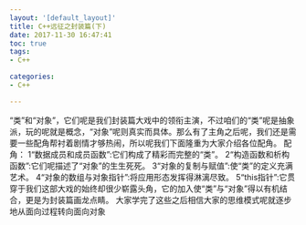 ```yaml
---
layout: '[default_layout]'   
title: C++远征之封装篇(下)       
date: 2017-11-30 16:47:41  
toc: true                  
tags:                        
- C++

categories:                  
- C++

---
```

“类”和“对象”，它们呢是我们封装篇大戏中的领衔主演，不过咱们的“类”呢是抽象派，玩的呢就是概念，“对象”呢则真实而具体。那么有了主角之后呢，我们还是需要一些配角帮衬着剧情才够热闹，所以呢我们下面隆重为大家介绍各位配角。
配角：
1“数据成员和成员函数”:它们构成了精彩而完整的“类”。
2“构造函数和析构函数”:它们呢描述了“对象”的生生死死。
3“对象的复制与赋值”:使“类”的定义充满艺术。
4“对象的数组与对象指针”:将应用形态发挥得淋漓尽致。
5“this指针”:它贯穿于我们这部大戏的始终却很少崭露头角，它的加入使“类”与“对象”得以有机结合，更是为封装篇画龙点睛。
大家学完了这些之后相信大家的思维模式呢就逐步地从面向过程转向面向对象
<!--more-->